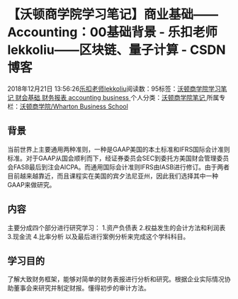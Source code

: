 
# 【沃顿商学院学习笔记】商业基础——Accounting：00基础背景 - 乐扣老师lekkoliu——区块链、量子计算 - CSDN博客

2018年12月21日 13:56:26[乐扣老师lekkoliu](https://me.csdn.net/lsttoy)阅读数：95标签：[沃顿商学院学习笔记																](https://so.csdn.net/so/search/s.do?q=沃顿商学院学习笔记&t=blog)[财会基础																](https://so.csdn.net/so/search/s.do?q=财会基础&t=blog)[财务报表																](https://so.csdn.net/so/search/s.do?q=财务报表&t=blog)[accounting																](https://so.csdn.net/so/search/s.do?q=accounting&t=blog)[business																](https://so.csdn.net/so/search/s.do?q=business&t=blog)[
							](https://so.csdn.net/so/search/s.do?q=accounting&t=blog)[
																					](https://so.csdn.net/so/search/s.do?q=财务报表&t=blog)个人分类：[沃顿商学院笔记																](https://blog.csdn.net/lsttoy/article/category/8551035)
[
																					](https://so.csdn.net/so/search/s.do?q=财务报表&t=blog)所属专栏：[沃顿商学院/Wharton Business School](https://blog.csdn.net/column/details/33347.html)[
							](https://so.csdn.net/so/search/s.do?q=财务报表&t=blog)
[
																	](https://so.csdn.net/so/search/s.do?q=财会基础&t=blog)
[
				](https://so.csdn.net/so/search/s.do?q=沃顿商学院学习笔记&t=blog)
[
			](https://so.csdn.net/so/search/s.do?q=沃顿商学院学习笔记&t=blog)


## 背景
当前世界上主要通用两种准则，一种是GAAP美国的本土标准和IFRS国际会计准则标准。对于GAAP从国会顺利而下，经证券委员会SEC到委托方美国财会管理委员会FASB最后到注会AICPA。而通用国际会计准则IFRS由IASB进行修订。由于两者目前越来越靠近，而且课程实在美国的宾夕法尼亚州，因此我们选择其中一种GAAP来做研究。
## 内容
主要分成四个部分进行研究学习：
1.资产负债表
2.权益发生的会计方法和利润表
3.现金流
4.比率分析
以及最后进行案例分析来完成这个学科科目。
## 学习目的
了解大致财务框架，能够对简单的财务表报进行分析和研究。根据企业实际情况协助董事会来研究并制定财报。懂得初步的审计方法。

